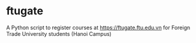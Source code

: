 # ftugate
A Python script to register courses at https://ftugate.ftu.edu.vn for Foreign Trade University students (Hanoi Campus)
